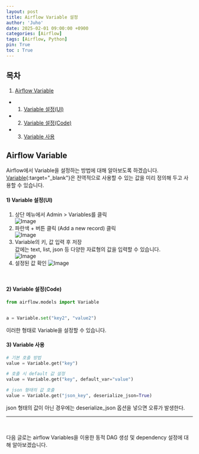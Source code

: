 ```yaml
---
layout: post
title: Airflow Variable 설정
author: 'Juho'
date: 2025-02-01 09:00:00 +0900
categories: [Airflow]
tags: [Airflow, Python]
pin: True
toc : True
---
```


<style>
  th{
    font-weight: bold;
    text-align: center;
    background-color: white;
  }
  td{
    background-color: white;
  }

</style>

## 목차
1. [Airflow Variable](#celery-airflow-retry)
 - 1) [Variable 설정(UI)](#1-variable-설정ui)
 - 2) [Variable 설정(Code)](#2-variable-설정code)
 - 3) [Variable 사용](#3-variable-사용)

## Airflow Variable
Airflow에서 Variable을 설정하는 방법에 대해 알아보도록 하겠습니다.<br/>
[Variable](https://airflow.apache.org/docs/apache-airflow/stable/core-concepts/variables.html){:target="_blank"}은 전역적으로 사용할 수 있는 값을 미리 정의해 두고 사용할 수 있습니다.<br/>

#### 1) Variable 설정(UI)
1. 상단 메뉴에서 Admin > Variables를 클릭 <br/>
![Image](https://github.com/user-attachments/assets/317ff373-9bbe-49bd-92e9-33ba49b06a9f)
2. 파란색 + 버튼 클릭 (Add a new record) 클릭 <br/>
![Image](https://github.com/user-attachments/assets/5d246735-a010-49f2-8c40-2b95b0aef0c7)
3. Variable의 키, 값 입력 후 저장 <br/>
값에는 text, list, json 등 다양한 자료형의 값을 입력할 수 있습니다. <br/>
![Image](https://github.com/user-attachments/assets/fa20f81d-0051-4357-b7f6-c524e57c9b82)
4. 설정된 값 확인
![Image](https://github.com/user-attachments/assets/974fb3a9-61bb-4852-ad0c-7fbe14ae99ae)

<br/>

#### 2) Variable 설정(Code)
```python
from airflow.models import Variable


a = Variable.set("key2", "value2")
```
이러한 형태로 Variable을 설정할 수 있습니다. <br/>

#### 3) Variable 사용
```python
# 기본 호출 방법
value = Variable.get("key")

# 호출 시 default 값 설정
value = Variable.get("key", default_var="value")

# json 형태의 값 호출
value = Variable.get("json_key", deserialize_json=True)
```
json 형태의 값이 아닌 경우에는 deserialize_json 옵션을 넣으면 오류가 발생한다.<br/>


---

<br/>

다음 글로는 airflow Variables을 이용한 동적 DAG 생성 및 dependency 설정에 대해 알아보겠습니다.
